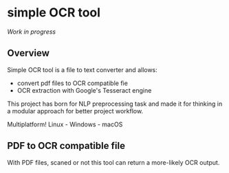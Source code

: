 simple OCR tool
===

*Work in progress*

## Overview

Simple OCR tool is a file to text converter and allows:

* convert pdf files to OCR compatible fie
* OCR extraction with Google's Tesseract engine

This project has born for NLP preprocessing task and made it for thinking in a modular approach for better project workflow.

Multiplatform! Linux - Windows - macOS

## PDF to OCR compatible file

With PDF files, scaned or not this tool can return a more-likely OCR output.